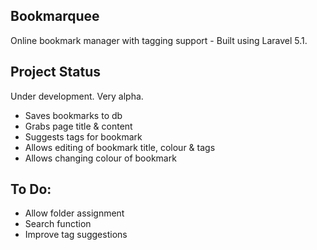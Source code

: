 ## Bookmarquee

Online bookmark manager with tagging support - Built using Laravel 5.1.

## Project Status

Under development. Very alpha.

* Saves bookmarks to db
* Grabs page title & content
* Suggests tags for bookmark
* Allows editing of bookmark title, colour & tags
* Allows changing colour of bookmark

## To Do:

* Allow folder assignment
* Search function
* Improve tag suggestions